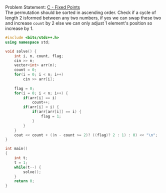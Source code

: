 Problem Statement: [C - Fixed Points](https://codeforces.com/problemset/problem/347/B)
<br>
The permutation should be sorted in ascending order. Check if a cycle of length 2 isformed between any two numbers, if yes we can swap these two and increase `count` by 2 else we can only adjust 1 element's position so increase by 1.
<br>
```cpp
#include <bits/stdc++.h>
using namespace std;

void solve() {
    int i, n, count, flag;
    cin >> n;
    vector<int> arr(n);
    count = 0;
    for(i = 0; i < n; i++) 
        cin >> arr[i];
        
    flag = 0;
    for(i = 0; i < n; i++) {
        if(arr[i] == i)
            count++;
        if(arr[i] < i) {
            if(arr[arr[i]] == i) {
                flag = 1;
            }
        }
    }
    cout << count + ((n - count >= 2)? ((flag)? 2 : 1) : 0) << "\n";
}

int main()
{
    int t;
    t = 1;
    while(t--) {
        solve();
    }
    return 0;
}
```
